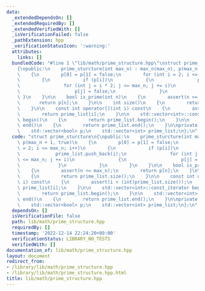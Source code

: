 ```yaml
---
data:
  _extendedDependsOn: []
  _extendedRequiredBy: []
  _extendedVerifiedWith: []
  _isVerificationFailed: false
  _pathExtension: hpp
  _verificationStatusIcon: ':warning:'
  attributes:
    links: []
  bundledCode: "#line 1 \"lib/math/prime_structure.hpp\"\nstruct prime_sturcture\n\
    {\npublic:\n    prime_sturcture(int max_n) : max_n(max_n), p(max_n + 1, true)\n\
    \    {\n        p[0] = p[1] = false;\n        for (int i = 2; i <= max_n; i++)\n\
    \        {\n            if (p[i])\n            {\n                prime_list.push_back(i);\n\
    \                for (int j = i * 2; j <= max_n; j += i)\n                {\n\
    \                    p[j] = false;\n                }\n            }\n       \
    \ }\n    }\n\n    bool is_prime(int n)\n    {\n        assert(n <= max_n);\n \
    \       return p[n];\n    }\n\n    int size()\n    {\n        return prime_list.size();\n\
    \    }\n\n    const int operator[](int i) const\n    {\n        assert(i < (int)prime_list.size());\n\
    \        return prime_list[i];\n    }\n\n    std::vector<int>::const_iterator\
    \ begin()\n    {\n        return prime_list.begin();\n    }\n\n    std::vector<int>::const_iterator\
    \ end()\n    {\n        return prime_list.end();\n    }\n\nprivate:\n    int max_n;\n\
    \    std::vector<bool> p;\n    std::vector<int> prime_list;\n};\n"
  code: "struct prime_sturcture\n{\npublic:\n    prime_sturcture(int max_n) : max_n(max_n),\
    \ p(max_n + 1, true)\n    {\n        p[0] = p[1] = false;\n        for (int i\
    \ = 2; i <= max_n; i++)\n        {\n            if (p[i])\n            {\n   \
    \             prime_list.push_back(i);\n                for (int j = i * 2; j\
    \ <= max_n; j += i)\n                {\n                    p[j] = false;\n  \
    \              }\n            }\n        }\n    }\n\n    bool is_prime(int n)\n\
    \    {\n        assert(n <= max_n);\n        return p[n];\n    }\n\n    int size()\n\
    \    {\n        return prime_list.size();\n    }\n\n    const int operator[](int\
    \ i) const\n    {\n        assert(i < (int)prime_list.size());\n        return\
    \ prime_list[i];\n    }\n\n    std::vector<int>::const_iterator begin()\n    {\n\
    \        return prime_list.begin();\n    }\n\n    std::vector<int>::const_iterator\
    \ end()\n    {\n        return prime_list.end();\n    }\n\nprivate:\n    int max_n;\n\
    \    std::vector<bool> p;\n    std::vector<int> prime_list;\n};\n"
  dependsOn: []
  isVerificationFile: false
  path: lib/math/prime_structure.hpp
  requiredBy: []
  timestamp: '2022-12-14 22:24:20+09:00'
  verificationStatus: LIBRARY_NO_TESTS
  verifiedWith: []
documentation_of: lib/math/prime_structure.hpp
layout: document
redirect_from:
- /library/lib/math/prime_structure.hpp
- /library/lib/math/prime_structure.hpp.html
title: lib/math/prime_structure.hpp
---
```

